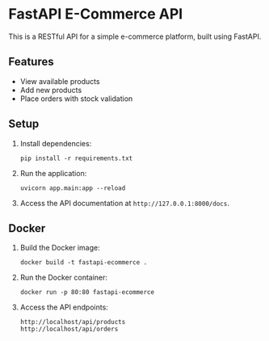 
# FastAPI E-Commerce API

This is a RESTful API for a simple e-commerce platform, built using FastAPI.

## Features

- View available products
- Add new products
- Place orders with stock validation

## Setup

1. Install dependencies:
    ```
    pip install -r requirements.txt
    ```
2. Run the application:
    ```
    uvicorn app.main:app --reload
    ```
3. Access the API documentation at `http://127.0.0.1:8000/docs`.

## Docker

1. Build the Docker image:
    ```
    docker build -t fastapi-ecommerce .
    ```
2. Run the Docker container:
    ```
    docker run -p 80:80 fastapi-ecommerce
    ```
3. Access the API endpoints:
   ```
   http://localhost/api/products
   http://localhost/api/orders
   ```
   
